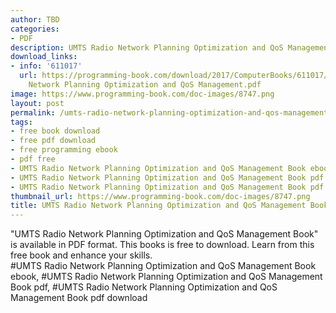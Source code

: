 ```yaml
---
author: TBD
categories:
- PDF
description: UMTS Radio Network Planning Optimization and QoS Management Book
download_links:
- info: '611017'
  url: https://programming-book.com/download/2017/ComputerBooks/611017/UMTS Radio
    Network Planning Optimization and QoS Management.pdf
image: https://www.programming-book.com/doc-images/8747.png
layout: post
permalink: /umts-radio-network-planning-optimization-and-qos-management-book.html
tags:
- free book download
- free pdf download
- free programming ebook
- pdf free
- UMTS Radio Network Planning Optimization and QoS Management Book ebook
- UMTS Radio Network Planning Optimization and QoS Management Book pdf
- UMTS Radio Network Planning Optimization and QoS Management Book pdf download
thumbnail_url: https://www.programming-book.com/doc-images/8747.png
title: UMTS Radio Network Planning Optimization and QoS Management Book
---
```


 
<div class="item-desc text-justify">
  "UMTS Radio Network Planning Optimization and QoS Management Book" is available in PDF format. This books is free to download. Learn from this free book and enhance your skills.
  <br>
  #UMTS Radio Network Planning Optimization and QoS Management Book ebook, #UMTS Radio Network Planning Optimization and QoS Management Book pdf, #UMTS Radio Network Planning Optimization and QoS Management Book pdf download
</div>